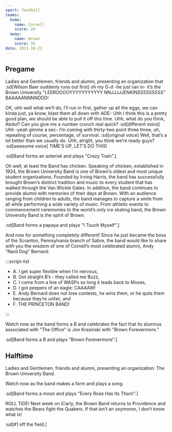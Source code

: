 ```yaml
---
sport: football
teams:
  home:
    name: Cornell
    score: 24
  away:
    name: Brown
    score: 35
date: 2011-10-22
---
```


## Pregame

Ladies and Gentlemen, friends and alumni, presenting an organization that :sd[Wilson Baer suddenly runs out first] oh my G-d -he just ran in- it’s the Brown University "LEEROOOOYYYYYYYYYYY NNJJJJJENKINSSSSSSSSS" BAAAAANNNNDDD!

OK, uhh well what we’ll do, I’ll run in first, gather up all the eggs, we can kinda just, ya know, blast them all down with AOE- Uhh I think this is a pretty good plan, we should be able to pull it off this time. Uhh, what do you think, Abdul? Can you give me a number crunch real quick? :sd[different voice] Uhh -yeah gimme a sec- I’m coming with thirty-two point three three, uh, repeating of course, percentage, of survival. :sd[original voice] Well, that’s a lot better than we usually do. Uhh, alright, you think we’re ready guys? :sd[awesome voice] TIME’S UP, LET’S DO THIS!

:sd[Band forms an asterisk and plays "Crazy Train".]

Oh well, at least the Band has chicken. Speaking of chicken, established in 1924, the Brown University Band is one of Brown’s oldest and most unique student organizations. Founded by Irving Harris, the band has successfully brought Brown’s distinct tradition and music to every student that has walked through the Van Wickle Gates. In addition, the band continues to provide alumni with memories of their days at Brown. With an audience ranging from children to adults, the band manages to capture a smile from all while performing a wide variety of music. From athletic events to commencement ceremonies to the world’s only ice skating band, the Brown University Band is the spirit of Brown.

:sd[Band forms a papaya and plays "I Touch Myself".]

And now for something completely different! Since he just became the boss of the Scranton, Pennsylvania branch of Sabre, the band would like to share with you the wisdom of one of Cornell’s most celebrated alumni, Andy "Nard Dog" Bernard:

:::script-list

- A. I get super flexible when I’m nervous,
- B. Got straight B’s - they called me Buzz,
- C. I come from a line of WASPs so long it leads back to Moses,
- D. I got peepers of an eagle: CAAAAW!
- E. Andy Bernard does not lose contests, he wins them, or he quits them because they’re unfair, and
- F. THE PRINCETON BAND!

:::

Watch now as the band forms a B and celebrates the fact that its alumnus associated with "The Office" is Jon Krasinski with "Brown Forevermore."

:sd[Band forms a B and plays "Brown Forevermore".]

## Halftime

Ladies and Gentlemen, friends and alumni, presenting an organization: The Brown University Band.

Watch now as the band makes a form and plays a song.

:sd[Band forms a moon and plays "Every Rose Has Its Thorn".]

ROLL TIDE! Next week on iCarly, the Brown Band returns to Providence and watches the Bears fight the Quakers. If that isn’t an oxymoron, I don’t know what is!

:sd[#1 off the field.]
